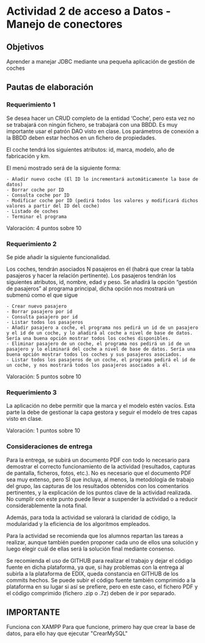 # Actividad 2 de acceso a Datos - Manejo de conectores

## Objetivos

Aprender a manejar JDBC mediante una pequeña aplicación de gestión de coches

## Pautas de elaboración

### Requerimiento 1

Se desea hacer un CRUD completo de la entidad ‘Coche’, pero esta vez no se trabajará con ningún fichero, se trabajará con una BBDD. Es muy importante usar el patrón DAO visto en clase. Los parámetros de conexión a la BBDD deben estar hechos en un fichero de propiedades.

El coche tendrá los siguientes atributos: id, marca, modelo, año de fabricación y km.

El menú mostrado será de la siguiente forma:

    - Añadir nuevo coche (El ID lo incrementará automáticamente la base de datos)
    - Borrar coche por ID
    - Consulta coche por ID
    - Modificar coche por ID (pedirá todos los valores y modificará dichos valores a partir del ID del coche)
    - Listado de coches
    - Terminar el programa

Valoración: 4 puntos sobre 10

### Requerimiento 2

Se pide añadir la siguiente funcionalidad.

Los coches, tendrán asociados N pasajeros en él (habrá que crear la tabla pasajeros y hacer la relación pertinente). Los pasajeros tendrán los siguientes atributos, id, nombre, edad y peso. Se añadirá la opción “gestión de pasajeros” al programa principal, dicha opción nos mostrará un submenú como el que sigue

    - Crear nuevo pasajero
    - Borrar pasajero por id
    - Consulta pasajero por id
    - Listar todos los pasajeros
    - Añadir pasajero a coche, el programa nos pedirá un id de un pasajero y el id de un coche, y lo añadirá al coche a nivel de base de datos. Sería una buena opción mostrar todos los coches disponibles.
    - Eliminar pasajero de un coche, el programa nos pedirá un id de un pasajero y lo eliminará del coche a nivel de base de datos. Sería una buena opción mostrar todos los coches y sus pasajeros asociados.
    - Listar todos los pasajeros de un coche, el programa pedirá el id de un coche, y nos mostrará todos los pasajeros asociados a él.

Valoración: 5 puntos sobre 10

### Requerimiento 3

La aplicación no debe permitir que la marca y el modelo estén vacíos. Esta parte la debe de gestionar la capa gestora y seguir el modelo de tres capas visto en clase.

Valoración: 1 puntos sobre 10

### Consideraciones de entrega

Para la entrega, se subirá un documento PDF con todo lo necesario para demostrar el correcto funcionamiento de la actividad (resultados, capturas de pantalla, ficheros, fotos, etc.). No es necesario que el documento PDF sea muy extenso, pero SÍ que incluya, al menos, la metodología de trabajo del grupo, las capturas de los resultados obtenidos con los comentarios pertinentes, y la explicación de los puntos clave de la actividad realizada. No cumplir con este punto puede llevar a suspender la actividad o a reducir considerablemente la nota final.

Además, para toda la actividad se valorará la claridad de código, la modularidad y la eficiencia de los algoritmos empleados.

Para la actividad se recomienda que los alumnos repartan las tareas a realizar, aunque también pueden proponer cada uno de ellos una solución y luego elegir cuál de ellas será la solución final mediante consenso.

Se recomienda el uso de GITHUB para realizar el trabajo y dejar el código fuente en dicha plataforma, ya que, si hay problemas con la entrega al subirla a la plataforma de EDIX, queda constancia en GITHUB de los commits hechos. Se puede subir el código fuente también comprimido a la plataforma en su lugar si así se prefiere, pero en este caso, el fichero PDF y el código comprimido (fichero .zip o .7z) deben de ir por separado.

## IMPORTANTE
Funciona con XAMPP
Para que funcione, primero hay que crear la base de datos, para ello hay que ejecutar "CrearMySQL"

